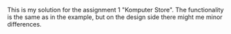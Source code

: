 This is my solution for the assignment 1 "Komputer Store". 
The functionality is the same as in the example, but on the design side there might me minor differences.